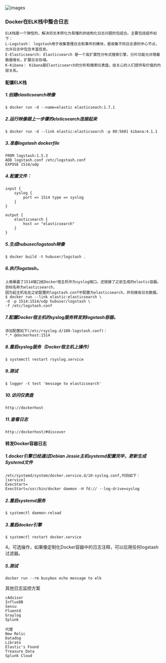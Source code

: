 <!--
author: os4uinfo
head: https://os4u.info/blog/img/sun.png
date: 2017-05-10
title: Docker在ELK栈中整合日志
tags: Docker
images: https://os4u.info/blog/img/sun.png
category: Docker 
status: publish
summary: 监控提供了对Docker部署的一种反馈，回答了从底层操作系统性能到高层业务目标的一系列问题。在Docker宿主机中插入合适的工具对于确定系统工作状态很关键，我们可以使用这种反馈来确定应用是否正常工作。
-->

![images](https://os4u.info/blog/docker/images/docker-log.jpg)

### Docker在ELK栈中整合日志

```
ELK栈是一个弹性的，解决将文本转化为易懂的非结构化日志问题的包组合。主要包括组件如下：
L-Logstash： logstash用于收集管理日志和事件的模块，是收集不同日志源的中心节点，允许日志中包含丰富信息。
E-Elasticsearch: Elasticsearch 是一个高扩展性分布式搜索引擎，分片功能允许随着数据增长，扩展日志存储。
K-Kibana： Kibana是Elasticsearch的分析和搜索仪表盘。给关心的人们提供有价值的内部关系。
```

#### 配置ELK栈

##### 1.创建elasticsearch映像
```
$ docker run -d --name=elastic elasticseach:1.7.1
```

##### 2.运行映像跟上一步骤的elsticsearch连接起来
```
$ docker run -d --link elastic:elasticsearch -p 80:5601 kibana:4.1.1
```

##### 3.准备logstash dockerfile
```
FROM logstash:1.5.3
ADD logstash.conf /etc/logstash.conf
EXPOSE 1514/udp
```

##### 4.配置文件：
```
input {
    syslog {
        port => 1514 type => syslog
    }
}

output {
    elasticsearch {
        host => "elasticsearch"
    }
}
```

##### 5.生成hubuser/logstash映像
```
$ docker build -t hubuser/logstash .
```

##### 6.执行logstash。
```
上面暴露了1514端口给Docker宿主机作为syslog端口。还链接了之前生成的elastic容器。
目标名称为elasticsearch，
因为起主机名在之前配置的logstash.conf中配置为elasticsearch，并将接收日志数据。
$ docker run --link elastic:elasticsearch \
-d -p 1514:1514/udp hubuser/logstash \
-f /etc/logstash.conf
```
##### 7.配置Docker宿主机的syslog服务转发到logstash容器。
```
添加配置如下(/etc/rsyslog.d/100-logstash.conf)：
*.* @dockerhost:1514
```

##### 8.重启syslog服务（Docker宿主机上操作）
```
$ systemctl restart rsyslog.service
```

##### 9.测试
```
$ logger -t test 'message to elasticsearch'
```
##### 10.访问仪表盘 
```
http://dockerhost
```

##### 11.查看日志
```
http://dockerhost/#discover
```

#### 转发Docker容器日志

##### 1.docker引擎已经通过Debian Jessie主机systemd配置完毕，更新生成Systemd文件
```
/etc/systemd/system/docker.service.d/10-syslog.conf,代码如下：
[service]
ExecStart=
ExecStart=/usr/bin/docker daemon -H fd:// --log-drive=syslog
```

##### 2.重启systemd服务
```
$ systemctl daemon-reload
```

##### 3.重启docker引擎
```
$ systemctl restart docker.service
```
4。可选操作，如果像定制化Docker容器中的日志注释，可以应用任何logstash过滤器。

##### 5.测试
```
docker run --rm busybox echo message to elk

```
其他日志监控方案
```
cAdvisor
InfluxDB
Sensu
Fluentd
Graylog
Splunk

代理
New Relic
Datadog
Librato
Elastic's Found
Treasure Data
Splunk Cloud
```
